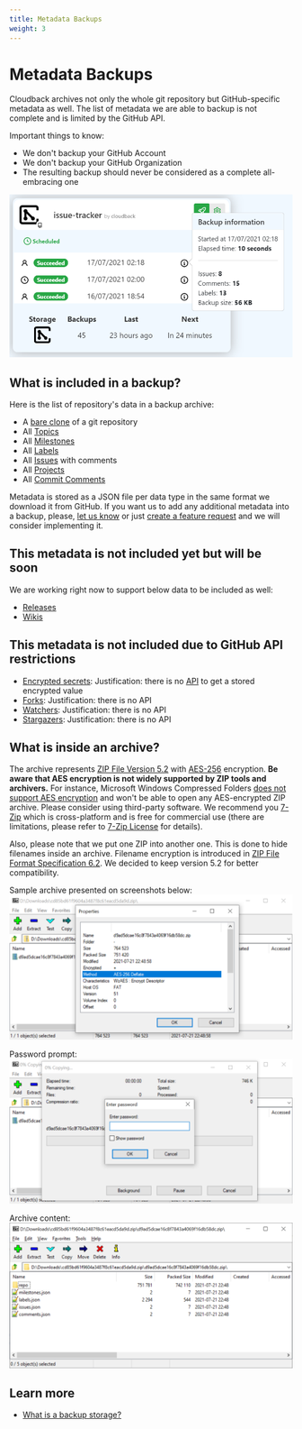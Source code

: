 ```yaml
---
title: Metadata Backups
weight: 3
---
```


# Metadata Backups

Cloudback archives not only the whole git repository but GitHub-specific metadata as well. The list of metadata we are able to backup is not complete and is limited by the GitHub API.

Important things to know:
- We don't backup your GitHub Account 
- We don't backup your GitHub Organization
- The resulting backup should never be considered as a complete all-embracing one

<img src="/static/features/issue-tracker-metadata.png" alt="Metadata" width=600/>

## What is included in a backup?

Here is the list of repository's data in a backup archive:

- A [bare clone](https://git-scm.com/docs/git-clone#Documentation/git-clone.txt---bare) of a git repository
- All [Topics](https://docs.github.com/en/github/administering-a-repository/managing-repository-settings/classifying-your-repository-with-topics)
- All [Milestones](https://docs.github.com/en/issues/using-labels-and-milestones-to-track-work/about-milestones)
- All [Labels](https://docs.github.com/en/issues/using-labels-and-milestones-to-track-work/managing-labels)
- All [Issues](https://docs.github.com/en/issues/tracking-your-work-with-issues/about-issues) with comments
- All [Projects](https://docs.github.com/en/issues/trying-out-the-new-projects-experience/about-projects)
- All [Commit Comments](https://github.blog/2008-04-10-commit-comments/)

Metadata is stored as a JSON file per data type in the same format we download it from GitHub. If you want us to add any additional metadata into a backup, please, [let us know](/contact-us) or just [create a feature request](https://github.com/cloudback/issue-tracker/issues/new?template=feature_request.md) and we will consider implementing it.

## This metadata is not included yet but will be soon

We are working right now to support below data to be included as well:

- [Releases](https://docs.github.com/en/github/administering-a-repository/releasing-projects-on-github/about-releases)
- [Wikis](https://docs.github.com/en/communities/documenting-your-project-with-wikis/about-wikis)

## This metadata is not included due to GitHub API restrictions

- [Encrypted secrets](https://docs.github.com/en/actions/reference/encrypted-secrets): Justification: there is no [API](https://docs.github.com/en/rest/reference/actions#get-a-repository-secret) to get a stored encrypted value
- [Forks](https://docs.github.com/en/github/collaborating-with-pull-requests/working-with-forks/about-forks): Justification: there is no API
- [Watchers](https://docs.github.com/en/github/managing-subscriptions-and-notifications-on-github/setting-up-notifications/about-notifications): Justification: there is no API
- [Stargazers](https://docs.github.com/en/rest/reference/activity#starring): Justification: there is no API

## What is inside an archive?

The archive represents [ZIP File Version 5.2](https://pkware.cachefly.net/webdocs/APPNOTE/APPNOTE-5.2.0.txt) with [AES-256](https://en.wikipedia.org/wiki/Advanced_Encryption_Standard) encryption. **Be aware that AES encryption is not widely supported by ZIP tools and archivers.** For instance, Microsoft Windows Compressed Folders [does not support AES encryption](https://devblogs.microsoft.com/oldnewthing/20180515-00/?p=98755) and won't be able to open any AES-encrypted ZIP archive. Please consider using third-party software. We recommend you [7-Zip](https://www.7-zip.org/) which is cross-platform and is free for commercial use (there are limitations, please refer to [7-Zip License](https://www.7-zip.org/license.txt) for details). 

Also, please note that we put one ZIP into another one. This is done to hide filenames inside an archive. Filename encryption is introduced in [ZIP File Format Specification 6.2](https://pkware.cachefly.net/webdocs/APPNOTE/APPNOTE-6.2.0.txt). We decided to keep version 5.2 for better compatibility.

Sample archive presented on screenshots below:
<br><img src="/static/features/zip-aes.png" alt="Inside a backup 1"/>

Password prompt:
<br><img src="/static/features/zip-password.png" alt="Inside a backup 2"/>

Archive content:
<br><img src="/static/features/zip-content.png" alt="Inside a backup 3"/>

## Learn more

- [What is a backup storage?](/features/various-backup-storages)